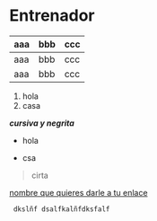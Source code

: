 # Entrenador



|aaa|bbb|ccc|
|---|---|---|
|aaa|bbb|ccc|
|aaa|bbb|ccc|


1. hola
2. casa

***cursiva y negrita***

- hola
+ csa
> cirta

[nombre que quieres darle a tu enlace][nombre de tu referencia]

[nombre de tu referencia]: http:www.tuenlace.com


<code> dkslñf
dsalfkalñfdksfalf

